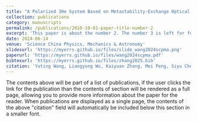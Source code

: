 ```yaml
---
title: "A Polarized 3He System Based on Metastability‑Exchange Optical Pumping"
collection: publications
category: manuscripts
permalink: /publications/2010-10-01-paper-title-number-2
excerpt: 'This paper is about the number 2. The number 3 is left for future work.'
date: 2024-06-14
venue: 'Science China Physics, Mechanics & Astronomy'
slidesurl: 'https://myerrs.github.io/files/slide_wang2024scpma.png'
paperurl: 'https://myerrs.github.io/files/wang2024scpma.pdf'
bibtexurl: 'https://myerrs.github.io/files/zhang2025.bib'
citation: 'Yuting Wang, Liangyong Wu, Kaiyuan Zhang, Mei Peng, Siyu Chen, Haiyang Yan, A Polarized 3He System Based on Metastability‑Exchange Optical Pumping, Science China Physics, Mechanics & Astronomy. 67 (2024) 273011.'
---
```


The contents above will be part of a list of publications, if the user clicks the link for the publication than the contents of section will be rendered as a full page, allowing you to provide more information about the paper for the reader. When publications are displayed as a single page, the contents of the above "citation" field will automatically be included below this section in a smaller font.